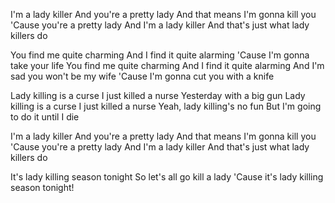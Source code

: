 I'm a lady killer
And you're a pretty lady
And that means I'm gonna kill you
'Cause you're a pretty lady
And I'm a lady killer
And that's just what lady killers do

You find me quite charming
And I find it quite alarming
'Cause I'm gonna take your life
You find me quite charming
And I find it quite alarming
And I'm sad you won't be my wife
'Cause I'm gonna cut you with a knife

Lady killing is a curse
I just killed a nurse
Yesterday with a big gun
Lady killing is a curse
I just killed a nurse
Yeah, lady killing's no fun
But I'm going to do it until I die

I'm a lady killer
And you're a pretty lady
And that means I'm gonna kill you
'Cause you're a pretty lady
And I'm a lady killer
And that's just what lady killers do

It's lady killing season tonight
So let's all go kill a lady
'Cause it's lady killing season tonight!


